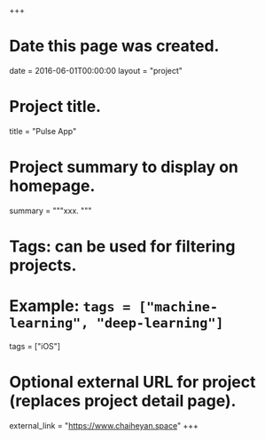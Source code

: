 +++
# Date this page was created.
date = 2016-06-01T00:00:00
layout = "project"

# Project title.
title = "Pulse App"

# Project summary to display on homepage.
summary = """xxx.
"""
# Tags: can be used for filtering projects.
# Example: `tags = ["machine-learning", "deep-learning"]`
tags = ["iOS"]

# Optional external URL for project (replaces project detail page).
external_link = "https://www.chaiheyan.space"
+++
